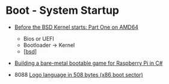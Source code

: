 Boot - System Startup
=====================

* [Before the BSD Kernel starts: Part One on AMD64](https://www.moritz.systems/blog/before-the-bsd-kernel-starts-part-one-on-amd64/)
    * Bios or UEFI
    * Bootloader -> Kernel
    * [[bsd]]

* [Building a bare-metal bootable game for Raspberry Pi in C#](https://migeel.sk/blog/2023/12/08/building-bare-metal-bootable-game-for-raspberry-pi-in-csharp/)
* 8088 [Logo language in 508 bytes (x86 boot sector)](https://github.com/nanochess/bootLogo)

[//begin]: # "Autogenerated link references for markdown compatibility"
[bsd]: bsd.md "BSD"
[//end]: # "Autogenerated link references"